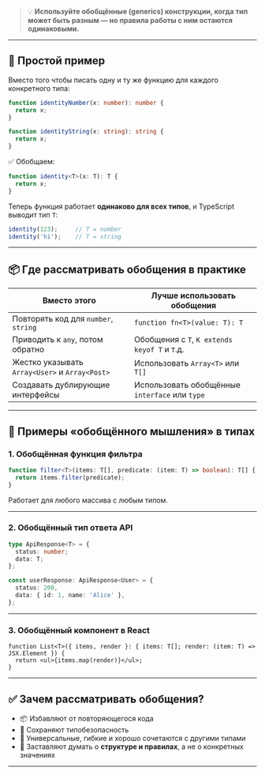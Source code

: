 > 💡 **Используйте обобщённые (generics) конструкции, когда тип может быть разным — но правила работы с ним остаются одинаковыми.**

---

## 📌 Простой пример

Вместо того чтобы писать одну и ту же функцию для каждого конкретного типа:

```ts
function identityNumber(x: number): number {
  return x;
}

function identityString(x: string): string {
  return x;
}
```

✅ Обобщаем:

```ts
function identity<T>(x: T): T {
  return x;
}
```

Теперь функция работает **одинаково для всех типов**, и TypeScript выводит тип `T`:

```ts
identity(123);     // T = number
identity('hi');    // T = string
```

---

## 📦 Где рассматривать обобщения в практике

| Вместо этого                                   | Лучше использовать обобщения                   |
| ---------------------------------------------- | ---------------------------------------------- |
| Повторять код для `number`, `string`           | `function fn<T>(value: T): T`                  |
| Приводить к `any`, потом обратно               | Обобщения с `T`, `K extends keyof T` и т.д.    |
| Жестко указывать `Array<User>` и `Array<Post>` | Использовать `Array<T>` или `T[]`              |
| Создавать дублирующие интерфейсы               | Использовать обобщённые `interface` или `type` |

---

## 🧠 Примеры «обобщённого мышления» в типах

### 1. Обобщённая функция фильтра

```ts
function filter<T>(items: T[], predicate: (item: T) => boolean): T[] {
  return items.filter(predicate);
}
```

Работает для любого массива с любым типом.

---

### 2. Обобщённый тип ответа API

```ts
type ApiResponse<T> = {
  status: number;
  data: T;
};

const userResponse: ApiResponse<User> = {
  status: 200,
  data: { id: 1, name: 'Alice' },
};
```

---

### 3. Обобщённый компонент в React

```tsx
function List<T>({ items, render }: { items: T[]; render: (item: T) => JSX.Element }) {
  return <ul>{items.map(render)}</ul>;
}
```

---

## ✅ Зачем рассматривать обобщения?

* 📦 Избавляют от повторяющегося кода
* 🔐 Сохраняют типобезопасность
* 🧩 Универсальные, гибкие и хорошо сочетаются с другими типами
* 🧠 Заставляют думать о **структуре и правилах**, а не о конкретных значениях

---
